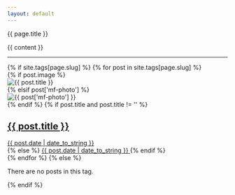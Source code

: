 ```yaml
---
layout: default
---
```


<p>{{ page.title }}</p>
{{ content }}
<hr/>
<div class="posts">
  {% if site.tags[page.slug] %}
    {% for post in site.tags[page.slug] %}
      <div class="post">
        {% if post.image %}
          <div class="post-image">
            <img src="{{ post.image }}" alt="{{ post.title }}"/>
          </div>
        {% elsif post['mf-photo'] %}
          <div class="post-image">
            <img src="{{ post['mf-photo'] }}" alt="{{ post['mf-photo'] }}"/>
          </div>
        {% endif %}
        {% if post.title and post.title != '' %}
            <h2 class="post-title">
                <a href="{{ post.url }}">
                    {{ post.title }}
                </a>
            </h2>
            <div class="post-meta-wrap">
                <div class="post-meta">
                    <a href="{{ post.url }}" class="post-date" rel="bookmark">
                        <time>{{ post.date | date_to_string }}</time>
                    </a>
                </div>
            </div>
        {% else %}
            <a href="{{ post.url }}" class="post-date">
              {{ post.date | date_to_string }}
            </a>
        {% endif %}
      </div>
    {% endfor %}
  {% else %}
    <p>There are no posts in this tag.</p>
  {% endif %}
</div>
